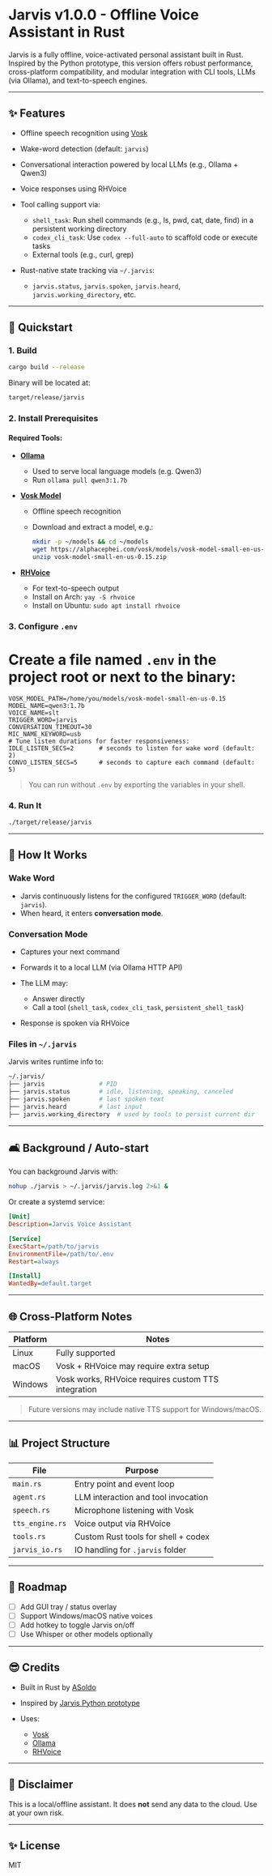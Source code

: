 # Jarvis v1.0.0 - Offline Voice Assistant in Rust

Jarvis is a fully offline, voice-activated personal assistant built in Rust. Inspired by the Python prototype, this version offers robust performance, cross-platform compatibility, and modular integration with CLI tools, LLMs (via Ollama), and text-to-speech engines.

---

## ✨ Features

* Offline speech recognition using [Vosk](https://alphacephei.com/vosk/)
* Wake-word detection (default: `jarvis`)
* Conversational interaction powered by local LLMs (e.g., Ollama + Qwen3)
* Voice responses using RHVoice
* Tool calling support via:

  * `shell_task`: Run shell commands (e.g., ls, pwd, cat, date, find) in a persistent working directory
  * `codex_cli_task`: Use `codex --full-auto` to scaffold code or execute tasks
  * External tools (e.g., curl, grep)
* Rust-native state tracking via `~/.jarvis`:

  * `jarvis.status`, `jarvis.spoken`, `jarvis.heard`, `jarvis.working_directory`, etc.

---

## 🚀 Quickstart

### 1. Build

```bash
cargo build --release
```

Binary will be located at:

```bash
target/release/jarvis
```

### 2. Install Prerequisites

#### Required Tools:

* **[Ollama](https://ollama.com/)**

  * Used to serve local language models (e.g. Qwen3)
  * Run `ollama pull qwen3:1.7b`

* **[Vosk Model](https://alphacephei.com/vosk/models)**

  * Offline speech recognition
  * Download and extract a model, e.g.:

    ```bash
    mkdir -p ~/models && cd ~/models
    wget https://alphacephei.com/vosk/models/vosk-model-small-en-us-0.15.zip
    unzip vosk-model-small-en-us-0.15.zip
    ```

* **[RHVoice](https://github.com/RHVoice/RHVoice)**

  * For text-to-speech output
  * Install on Arch: `yay -S rhvoice`
  * Install on Ubuntu: `sudo apt install rhvoice`

### 3. Configure `.env`

# Create a file named `.env` in the project root or next to the binary:

```env
VOSK_MODEL_PATH=/home/you/models/vosk-model-small-en-us-0.15
MODEL_NAME=qwen3:1.7b
VOICE_NAME=slt
TRIGGER_WORD=jarvis
CONVERSATION_TIMEOUT=30
MIC_NAME_KEYWORD=usb
# Tune listen durations for faster responsiveness:
IDLE_LISTEN_SECS=2       # seconds to listen for wake word (default: 2)
CONVO_LISTEN_SECS=5      # seconds to capture each command (default: 5)
```

> You can run without `.env` by exporting the variables in your shell.

### 4. Run It

```bash
./target/release/jarvis
```

---

## 🤝 How It Works

### Wake Word

* Jarvis continuously listens for the configured `TRIGGER_WORD` (default: `jarvis`).
* When heard, it enters **conversation mode**.

### Conversation Mode

* Captures your next command
* Forwards it to a local LLM (via Ollama HTTP API)
* The LLM may:

  * Answer directly
  * Call a tool (`shell_task`, `codex_cli_task`, `persistent_shell_task`)
* Response is spoken via RHVoice

### Files in `~/.jarvis`

Jarvis writes runtime info to:

```bash
~/.jarvis/
├── jarvis               # PID
├── jarvis.status        # idle, listening, speaking, canceled
├── jarvis.spoken        # last spoken text
├── jarvis.heard         # last input
├── jarvis.working_directory  # used by tools to persist current dir
```

---

## 🛋️ Background / Auto-start

You can background Jarvis with:

```bash
nohup ./jarvis > ~/.jarvis/jarvis.log 2>&1 &
```

Or create a systemd service:

```ini
[Unit]
Description=Jarvis Voice Assistant

[Service]
ExecStart=/path/to/jarvis
EnvironmentFile=/path/to/.env
Restart=always

[Install]
WantedBy=default.target
```

---

## 🌐 Cross-Platform Notes

| Platform | Notes                                               |
| -------- | --------------------------------------------------- |
| Linux    | Fully supported                                     |
| macOS    | Vosk + RHVoice may require extra setup              |
| Windows  | Vosk works, RHVoice requires custom TTS integration |

> Future versions may include native TTS support for Windows/macOS.

---

## 📊 Project Structure

| File            | Purpose                             |
| --------------- | ----------------------------------- |
| `main.rs`       | Entry point and event loop          |
| `agent.rs`      | LLM interaction and tool invocation |
| `speech.rs`     | Microphone listening with Vosk      |
| `tts_engine.rs` | Voice output via RHVoice            |
| `tools.rs`      | Custom Rust tools for shell + codex |
| `jarvis_io.rs`  | IO handling for `.jarvis` folder    |

---

## 🔧 Roadmap

* [ ] Add GUI tray / status overlay
* [ ] Support Windows/macOS native voices
* [ ] Add hotkey to toggle Jarvis on/off
* [ ] Use Whisper or other models optionally

---

## 😎 Credits

* Built in Rust by [ASoldo](https://github.com/ASoldo)
* Inspired by [Jarvis Python prototype](https://github.com/llm-guy)
* Uses:

  * [Vosk](https://github.com/alphacep/vosk-api)
  * [Ollama](https://ollama.com)
  * [RHVoice](https://github.com/RHVoice/RHVoice)

---

## 🚫 Disclaimer

This is a local/offline assistant. It does **not** send any data to the cloud. Use at your own risk.

---

## ✨ License

MIT
